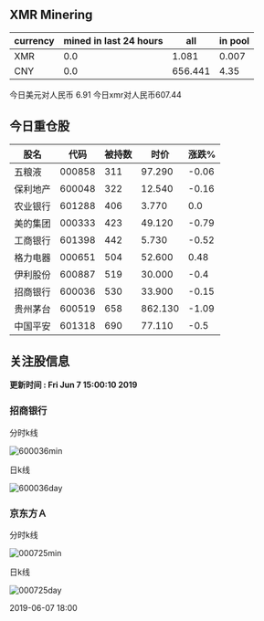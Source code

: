 ## XMR Minering

|currency|mined in last 24 hours|all|in pool|
|---|---|---|---|
|XMR|0.0|1.081|0.007|
|CNY|0.0|656.441|4.35|

今日美元对人民币 6.91	今日xmr对人民币607.44


## 今日重仓股 

|股名|代码|被持数|时价|涨跌%|
|---|---|---|---|---|
|五粮液|000858|311|97.290|-0.06|
|保利地产|600048|322|12.540|-0.16|
|农业银行|601288|406|3.770|0.0|
|美的集团|000333|423|49.120|-0.79|
|工商银行|601398|442|5.730|-0.52|
|格力电器|000651|504|52.600|0.48|
|伊利股份|600887|519|30.000|-0.4|
|招商银行|600036|530|33.900|-0.15|
|贵州茅台|600519|658|862.130|-1.09|
|中国平安|601318|690|77.110|-0.5|

## 关注股信息
**更新时间 : Fri Jun  7 15:00:10 2019**
### 招商银行 
分时k线

![600036min](http://image.sinajs.cn/newchart/min/n/sh600036.gif)

日k线

![600036day](http://image.sinajs.cn/newchart/daily/n/sh600036.gif)

### 京东方Ａ 
分时k线

![000725min](http://image.sinajs.cn/newchart/min/n/sz000725.gif)

日k线

![000725day](http://image.sinajs.cn/newchart/daily/n/sz000725.gif)

2019-06-07 18:00